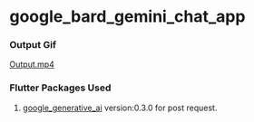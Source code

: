 # google_bard_gemini_chat_app

### Output Gif

[Output.mp4](Output.gif)

### Flutter Packages Used

1. [google_generative_ai](https://pub.dev/packages/google_generative_ai) version:0.3.0 for post
   request.
